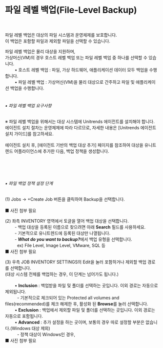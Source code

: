 # 파일 레벨 백업(File-Level Backup)
<br><br>
파일 레벨 백업은 대상의 파일 시스템과 운영체제를 보호합니다.   
이 백업은 포함할 파일과 제외할 파일을 선택할 수 있습니다.   

파일 레벨 백업은 물리 대상을 지원하며,   
가상머신(VM)의 경우 호스트 레벨 백업 또는 파일 레벨 백업 중 하나를 선택할 수 있습니다.<br>
&nbsp; &nbsp; &nbsp; &nbsp; • 호스트 레벨 백업 : 파일, 가상 하드웨어, 애플리케이션 데이터 모두 백업을 수행합니다.<br>
&nbsp; &nbsp; &nbsp; &nbsp; • 파일 레벨 백업 : 가상머신(VM)을 물리 대상으로 간주하고 파일 및 애플리케이션 백업을 수행합니다.
<br><br>

###### ▪ 파일 레벨 백업 요구사항
※ 파일 레벨 백업을 위해서는 대상 시스템에 Unitrends 에이전트를 설치해야 합니다.<br>
에이전트 설치 절차는 운영체제에 따라 다르므로, 자세한 내용은 [Unitrends 에이전트 설치 가이드]를 참고하세요.<br><br>
에이전트 설치 후, [에이전트 기반의 백업 대상 추가] 페이지를 참조하여 대상을 유니트렌드 어플라이언스에 추가한 다음,
백업 정책을 생성합니다.

<br><br><br>

###### ▪ 파일 백업 정책 설정 단계
(1) Jobs → +Create Job 버튼을 클릭하여 Backup을 선택합니다.<br>  
■ 사진 첨부 필요

(2) 좌측 INVENTORY 영역에서 토글을 열어 백업 대상을 선택합니다.<br>
&nbsp; &nbsp; &nbsp; &nbsp; - 백업 대상을 등록된 이름으로 찾으려면 아래 <b>Search</b> 필드를 사용하세요.<br>
&nbsp; &nbsp; &nbsp; &nbsp; - 기본적으로 유니트렌드에 등록된 대상만 나열됩니다.<br>
&nbsp; &nbsp; &nbsp; &nbsp; - <i><b>What do you want to backup?</b></i>에서 백업 유형을 선택합니다.<br>
&nbsp; &nbsp; &nbsp; &nbsp; &nbsp; ex) File Level, Image Level, VMware, SQL 등<br>
■ 사진 첨부 필요

(3) 우측 JOB INVENTORY SETTINGS의 Edit을 눌러 포함하거나 제외할 백업 경로를 선택합니다.<br>
(대상 시스템 전체를 백업하는 경우, 이 단계는 넘어가도 됩니다.)<br><br>
&nbsp; &nbsp; &nbsp; &nbsp; • <b>Inclusion</b> : 백업받을 파일 및 폴더를 선택하는 곳입니다. 이외 경로는 자동으로 제외됩니다.<br>
&nbsp; &nbsp; &nbsp; &nbsp; &nbsp; - 기본적으로 체크되어 있는 Protected all volumes and files(recommended)를 체크 해제한 후, 활성화 된 <b>Browse</b>를 눌러 선택합니다.<br>
&nbsp; &nbsp; &nbsp; &nbsp; • <b>Exclusion</b> : 백업에서 제외할 파일 및 폴더를 선택하는 곳입니다. 이외 경로는 자동으로 포함됩니다.<br>
&nbsp; &nbsp; &nbsp; &nbsp; • <b>Advanced</b> : 추가 설정을 하는 곳이며, 보통의 경우 따로 설정할 부분은 없습니다.(Windows 대상 제외)<br>
&nbsp; &nbsp; &nbsp; &nbsp; &nbsp; - 정책 대상이 Windows인 경우, <br>
■ 사진 첨부 필요

